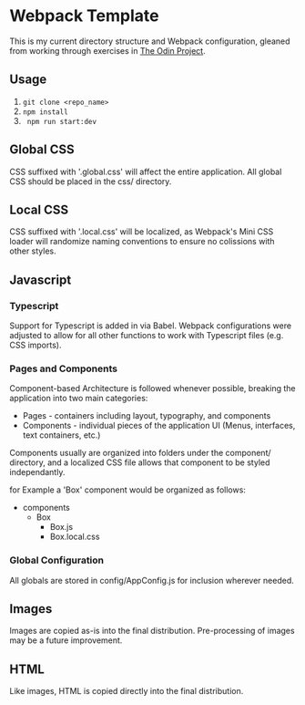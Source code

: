 # Webpack Template

This is my current directory structure and Webpack configuration, gleaned from working through exercises in [The Odin Project](https://www.theodinproject.com). 

## Usage

1. ```git clone <repo_name>```
2. ```npm install```
3. ``` npm run start:dev```

## Global CSS

CSS suffixed with '.global.css' will affect the entire application.  All global CSS should be placed in the css/ directory.

## Local CSS

CSS suffixed with '.local.css' will be localized, as Webpack's Mini CSS loader will randomize naming conventions to ensure no colissions with other styles.

## Javascript

### Typescript

Support for Typescript is added in via Babel.  Webpack configurations were adjusted to allow for all other functions to work with Typescript files (e.g. CSS imports).

### Pages and Components

Component-based Architecture is followed whenever possible, breaking the application into two main categories:

* Pages - containers including layout, typography, and components
* Components  - individual pieces of the application UI (Menus, interfaces, text containers, etc.)

Components usually are organized into folders under the component/ directory, and a localized CSS file allows that component to be styled independantly.

for Example a 'Box' component would be organized as follows:

* components
  * Box
    * Box.js
    * Box.local.css

### Global Configuration

All globals are stored in config/AppConfig.js  for inclusion wherever needed.

## Images

Images are copied as-is into the final distribution.  Pre-processing of images may be a future improvement.

## HTML

Like images, HTML is copied directly into the final distribution.  


